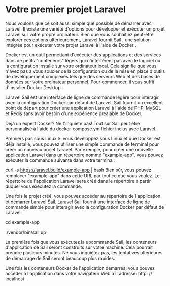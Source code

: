 # Votre premier projet Laravel

Nous voulons que ce soit aussi simple que possible de démarrer avec Laravel. Il existe une variété d'options pour développer et exécuter un projet Laravel sur votre propre ordinateur. Bien que vous souhaitiez peut-être explorer ces options ultérieurement, Laravel fournit Sail , une solution intégrée pour exécuter votre projet Laravel à l'aide de Docker .

Docker est un outil permettant d'exécuter des applications et des services dans de petits "conteneurs" légers qui n'interfèrent pas avec le logiciel ou la configuration installé sur votre ordinateur local. Cela signifie que vous n'avez pas à vous soucier de la configuration ou de la mise en place d'outils de développement complexes tels que des serveurs Web et des bases de données sur votre ordinateur personnel. Pour commencer, il vous suffit d'installer Docker Desktop .

Laravel Sail est une interface de ligne de commande légère pour interagir avec la configuration Docker par défaut de Laravel. Sail fournit un excellent point de départ pour créer une application Laravel à l'aide de PHP, MySQL et Redis sans avoir besoin d'une expérience préalable de Docker.

Déjà un expert Docker? Ne t'inquiète pas! Tout sur Sail peut être personnalisé à l'aide du docker-compose.ymlfichier inclus avec Laravel.


Premiers pas sous Linux
Si vous développez sous Linux et que Docker est déjà installé, vous pouvez utiliser une simple commande de terminal pour créer un nouveau projet Laravel. Par exemple, pour créer une nouvelle application Laravel dans un répertoire nommé "example-app", vous pouvez exécuter la commande suivante dans votre terminal:

curl -s https://laravel.build/example-app | bash
Bien sûr, vous pouvez remplacer "example-app" dans cette URL par tout ce que vous voulez. Le répertoire de l'application Laravel sera créé dans le répertoire à partir duquel vous exécutez la commande.

Une fois le projet créé, vous pouvez accéder au répertoire de l'application et démarrer Laravel Sail. Laravel Sail fournit une interface de ligne de commande simple pour interagir avec la configuration Docker par défaut de Laravel:

cd example-app

./vendor/bin/sail up

La première fois que vous exécutez la upcommande Sail, les conteneurs d'application de Sail seront construits sur votre machine. Cela pourrait prendre plusieurs minutes. Ne vous inquiétez pas, les tentatives ultérieures de démarrage de Sail seront beaucoup plus rapides.

Une fois les conteneurs Docker de l'application démarrés, vous pouvez accéder à l'application dans votre navigateur Web à l' adresse: http: // localhost .